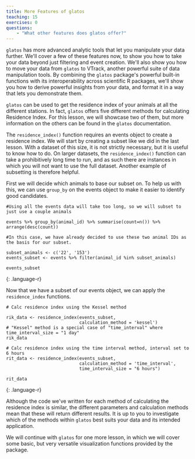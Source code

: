 ```yaml
---
title: More Features of glatos
teaching: 15
exercises: 0
questions:
    - "What other features does glatos offer?"
---
```


`glatos` has more advanced analytic tools that let you manipulate your data further. We'll cover a few of these features now, to show you how to take your data beyond just filtering and event creation. We'll also show you how to move your data from `glatos` to VTrack, another powerful suite of data manipulation tools. By combining the `glatos` package's powerful built-in functions with its interoperability across scientific R packages, we'll show you how to derive powerful insights from your data, and format it in a way that lets you demonstrate them.

`glatos` can be used to get the residence index of your animals at all the different stations. In fact, `glatos` offers five different methods for calculating Residence Index. For this lesson, we will showcase two of them, but more information on the others can be found in the `glatos` documentation.

The `residence_index()` function requires an events object to create a residence index. We will start by creating a subset like we did in the last lesson. With a dataset of this size, it is not strictly necessary, but it is useful to know how to do. On larger datasets, the `residence_index()` function can take a prohibitively long time to run, and as such there are instances in which you will not want to use the full dataset. Another example of subsetting is therefore helpful.

First we will decide which animals to base our subset on. To help us with this, we can use `group_by` on the events object to make it easier to identify good candidates.

~~~
#Using all the events data will take too long, so we will subset to just use a couple animals

events %>% group_by(animal_id) %>% summarise(count=n()) %>% arrange(desc(count))

#In this case, we have already decided to use these two animal IDs as the basis for our subset.

subset_animals <- c('22', '153')
events_subset <- events %>% filter(animal_id %in% subset_animals)

events_subset
~~~
{: .language-r}

Now that we have a subset of our events object, we can apply the `residence_index` functions.

~~~
# Calc residence index using the Kessel method

rik_data <- residence_index(events_subset,
                            calculation_method = 'kessel')
# "Kessel" method is a special case of "time_interval" where time_interval_size = "1 day"
rik_data

# Calc residence index using the time interval method, interval set to 6 hours
rit_data <- residence_index(events_subset,
                            calculation_method = 'time_interval',
                            time_interval_size = "6 hours")

rit_data
~~~
{: .language-r}

Although the code we've written for each method of calculating the residence index is similar, the different parameters and calculation methods mean that these will return different results. It is up to you to investigate which of the methods within `glatos` best suits your data and its intended application.

We will continue with `glatos` for one more lesson, in which we will cover some basic, but very versatile visualization functions provided by the package.